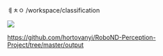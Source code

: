 ㅖㅊㅇ /workspace/classification





![](https://github.com/camisatx/RoboticsND/raw/master/projects/perception/misc/test_3_object_recognition.png)


https://github.com/hortovanyi/RoboND-Perception-Project/tree/master/output
